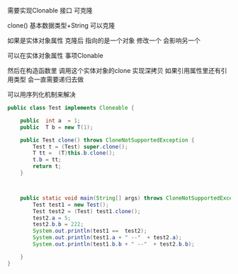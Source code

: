 需要实现Clonable 接口  可克隆  

clone()  基本数据类型+String   可以克隆  

如果是实体对象属性  克隆后  指向的是一个对象   修改一个  会影响另一个

可以在实体对象属性 事项Clonable

然后在构造函数里 调用这个实体对象的clone  实现深拷贝
如果引用属性里还有引用类型  会一直需要递归去做    

可以用序列化机制来解决


```java
public class Test implements Cloneable {

    public  int a  = 1;
    public  T b = new T(1);

    public Test clone() throws CloneNotSupportedException {
        Test t = (Test) super.clone();
        T tt =  (T)this.b.clone();
        t.b = tt;
        return t;
    }



    public static void main(String[] args) throws CloneNotSupportedException {
        Test test1 = new Test();
        Test test2 = (Test) test1.clone();
        test2.a = 5;
        test2.b.b = 222;
        System.out.println(test1 ==  test2);
        System.out.println(test1.a + " --"  + test2.a);
        System.out.println(test1.b.b + " --"  + test2.b.b);

    }
}
```
